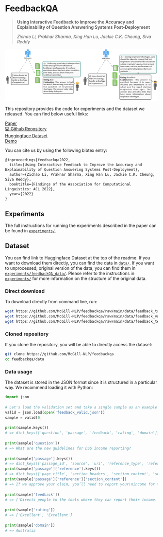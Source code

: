 # FeedbackQA

> **Using Interactive Feedback to Improve the Accuracy and Explainability of Question Answering Systems Post-Deployment**
>
> *Zichao Li, Prakhar Sharma, Xing Han Lu, Jackie C.K. Cheung, Siva Reddy*

![An diagram of how FeedbackQA conceptually works](/docs/assets/fbqa.png)

This repository provides the code for experiments and the dataset we released. You can find below useful links:

[Paper](https://arxiv.org/abs/2204.03025)\
[💻 Github Repository](https://github.com/McGill-NLP/feedbackqa)\
[Huggingface Dataset](https://huggingface.co/datasets/McGill-NLP/feedbackQA)\
[Demo](http://206.12.100.48:8080/)


You can cite us by using the following bibtex entry:
```
@inproceedings{feedbackqa2022,
  title={Using Interactive Feedback to Improve the Accuracy and Explainability of Question Answering Systems Post-Deployment},
  author={Zichao Li, Prakhar Sharma, Xing Han Lu, Jackie C.K. Cheung, Siva Reddy},
  booktitle={Findings of the Association for Computational Linguistics: ACL 2022},
  year={2022}
}
```

## Experiments

The full instructions for running the experiments described in the paper can be found in [`experiments/`](./experiments).

## Dataset

You can find link to Huggingface Dataset at the top of the readme. If you want to download them directly, you can find the data in [`data/`](./data). If you want to unprocessed, original version of the data, you can find them in [`experiments/feedbackQA_data/`](./experiments/feedbackQA_data/). Please refer to the instructions in [`experiments/`](./experiments) for more information on the structure of the original data.

### Direct download

To download directly from command line, run:

```bash
wget https://github.com/McGill-NLP/feedbackqa/raw/main/data/feedback_train.json
wget https://github.com/McGill-NLP/feedbackqa/raw/main/data/feedback_valid.json
wget https://github.com/McGill-NLP/feedbackqa/raw/main/data/feedback_test.json
```

### Cloned repository

If you clone the repository, you will be able to directly access the dataset:

```bash
git clone https://github.com/McGill-NLP/feedbackqa
cd feedbackqa/data
```

### Data usage

The dataset is stored in the JSON format since it is structured in a particular way. We recommend loading it with Python:

```python
import json

# Let's load the validation set and take a single sample as an example
valid = json.load(open('feedback_valid.json'))
sample = valid[0]

print(sample.keys())
# => dict_keys(['question', 'passage', 'feedback', 'rating', 'domain'])

print(sample['question'])
# => What are the new guidelines for DSS income reporting?

print(sample['passage'].keys())
# => dict_keys(['passage_id', 'source', 'uri', 'reference_type', 'reference'])
print(sample['passage']['reference'].keys())
# => dict_keys(['page_title', 'section_headers', 'section_content', 'selection_span', 'section_content_html'])
print(sample['passage']['reference']['section_content'])
# => If we approve your claim, you’ll need to report your\nincome for the past 2 weeks to\nget your first payment.\nTo do this, [...]

print(sample['feedback'])
# => ['Directs people to the tools where they can report their income.', 'Gives requirements and links in response.']

print(sample['rating'])
# => ['Excellent', 'Excellent']

print(sample['domain'])
# => Australia
```


